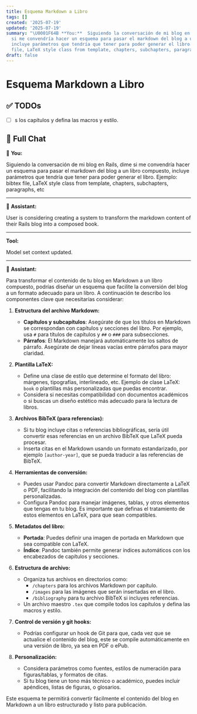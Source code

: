 ```yaml
---
title: Esquema Markdown a Libro
tags: []
created: '2025-07-19'
updated: '2025-07-19'
summary: "\U0001F64B **You:**  Siguiendo la conversación de mi blog en Rails, dime
  si me convendría hacer un esquema para pasar el markdown del blog a un libro compuesto,
  incluye parámetros que tendría que tener para poder generar el libro. Ejemplo: bibtex
  file, LaTeX style class from template, chapters, subchapters, paragraphs, etc"
draft: false
---
```


# Esquema Markdown a Libro

## ✅ TODOs
- [ ] s los capítulos y defina las macros y estilo.

## 🧠 Full Chat

🙋 **You:**

Siguiendo la conversación de mi blog en Rails, dime si me convendría hacer un esquema para pasar el markdown del blog a un libro compuesto, incluye parámetros que tendría que tener para poder generar el libro. Ejemplo: bibtex file, LaTeX style class from template, chapters, subchapters, paragraphs, etc

---

🤖 **Assistant:**

User is considering creating a system to transform the markdown content of their Rails blog into a composed book.

---

**Tool:**

Model set context updated.

---

🤖 **Assistant:**

Para transformar el contenido de tu blog en Markdown a un libro compuesto, podrías diseñar un esquema que facilite la conversión del blog a un formato adecuado para un libro. A continuación te describo los componentes clave que necesitarías considerar:

1. **Estructura del archivo Markdown:**
   - **Capítulos y subcapítulos**: Asegúrate de que los títulos en Markdown se correspondan con capítulos y secciones del libro. Por ejemplo, usa `#` para títulos de capítulos y `##` o `###` para subsecciones.
   - **Párrafos**: El Markdown manejará automáticamente los saltos de párrafo. Asegúrate de dejar líneas vacías entre párrafos para mayor claridad.
   
2. **Plantilla LaTeX:**
   - Define una clase de estilo que determine el formato del libro: márgenes, tipografías, interlineado, etc. Ejemplo de clase LaTeX: `book` o plantillas más personalizadas que puedas encontrar.
   - Considera si necesitas compatibilidad con documentos académicos o si buscas un diseño estético más adecuado para la lectura de libros.
   
3. **Archivos BibTeX (para referencias):**
   - Si tu blog incluye citas o referencias bibliográficas, sería útil convertir esas referencias en un archivo BibTeX que LaTeX pueda procesar.
   - Inserta citas en el Markdown usando un formato estandarizado, por ejemplo `[author-year]`, que se pueda traducir a las referencias de BibTeX.

4. **Herramientas de conversión:**
   - Puedes usar Pandoc para convertir Markdown directamente a LaTeX o PDF, facilitando la integración del contenido del blog con plantillas personalizadas.
   - Configura Pandoc para manejar imágenes, tablas, y otros elementos que tengas en tu blog. Es importante que definas el tratamiento de estos elementos en LaTeX, para que sean compatibles.

5. **Metadatos del libro:**
   - **Portada**: Puedes definir una imagen de portada en Markdown que sea compatible con LaTeX.
   - **Índice**: Pandoc también permite generar índices automáticos con los encabezados de capítulos y secciones.

6. **Estructura de archivo:**
   - Organiza tus archivos en directorios como:
     - `/chapters` para los archivos Markdown por capítulo.
     - `/images` para las imágenes que serán insertadas en el libro.
     - `/bibliography` para tu archivo BibTeX si incluyes referencias.
   - Un archivo maestro `.tex` que compile todos los capítulos y defina las macros y estilo.

7. **Control de versión y git hooks:**
   - Podrías configurar un hook de Git para que, cada vez que se actualice el contenido del blog, este se compile automáticamente en una versión de libro, ya sea en PDF o ePub.

8. **Personalización:**
   - Considera parámetros como fuentes, estilos de numeración para figuras/tablas, y formatos de citas.
   - Si tu blog tiene un tono más técnico o académico, puedes incluir apéndices, listas de figuras, o glosarios.

Este esquema te permitirá convertir fácilmente el contenido del blog en Markdown a un libro estructurado y listo para publicación.